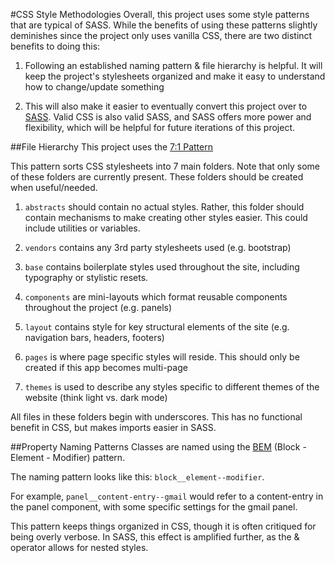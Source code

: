 #CSS Style Methodologies
Overall, this project uses some style patterns that are typical of SASS.
While the benefits of using these patterns slightly deminishes since the project only
uses vanilla CSS, there are two distinct benefits to doing this:

1. Following an established naming pattern & file hierarchy is helpful. It will keep the
project's stylesheets organized and make it easy to understand how to change/update something

2. This will also make it easier to eventually convert this project over to [SASS](https://sass-lang.com/). 
Valid CSS is also valid SASS, and SASS offers more power and flexibility, which will be helpful for 
future iterations of this project. 

##File Hierarchy
This project uses the [7:1 Pattern](https://www.learnhowtoprogram.com/user-interfaces/building-layouts-preprocessors/7-1-sass-architecture)

This pattern sorts CSS stylesheets into 7 main folders. Note that only some of these folders are currently present.
These folders should be created when useful/needed.

1. `abstracts` should contain no actual styles. Rather, this folder should contain mechanisms to make creating other 
styles easier. This could include utilities or variables.

2. `vendors` contains any 3rd party stylesheets used (e.g. bootstrap)

3. `base` contains boilerplate styles used throughout the site, including typography or stylistic resets.

4. `components` are mini-layouts which format reusable components throughout the project (e.g. panels)

5. `layout` contains style for key structural elements of the site (e.g. navigation bars, headers, footers)

6. `pages` is where page specific styles will reside. This should only be created if this app becomes multi-page

7. `themes` is used to describe any styles specific to different themes of the website (think light vs. dark mode)

All files in these folders begin with underscores. This has no functional benefit in CSS, but makes imports easier in 
SASS. 

##Property Naming Patterns
Classes are named using the [BEM](http://getbem.com/naming/) (Block - Element - Modifier) pattern.

The naming pattern looks like this: `block__element--modifier`.

For example, `panel__content-entry--gmail` would refer to a content-entry in the panel component, with some
specific settings for the gmail panel. 

This pattern keeps things organized in CSS, though it is often critiqued for being overly verbose. In SASS, 
this effect is amplified further, as the & operator allows for nested styles.